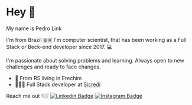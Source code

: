 # Hey 👋

My name is Pedro Link

I'm from Brazil 🇧🇷 I'm computer scientist, that has been working as a Full Stack or Beck-end developer since 2017. 💻

I'm passionate about solving problems and learning. Always open to new challenges and ready to face changes.

- 📍 From RS living in Erechim
- 👨🏼‍💻 Full Stack developer at [Sicredi](https://www.sicredi.com.br/site/home)

Reach me out 👇🏼
[![Linkedin Badge](https://img.shields.io/badge/-LinkedIn-blue?style=flat-square&logo=Linkedin&logoColor=white&link=https://www.linkedin.com/in/pedro-link-745565171/)](https://www.linkedin.com/in/pedro-link-745565171/) [![Instagram Badge](https://img.shields.io/badge/-Instagram-violet?style=flat-square&logo=Instagram&logoColor=white&link=https://www.instagram.com/pe.link/)](https://www.instagram.com/pe.link/)
